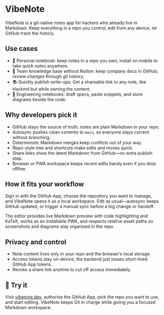 # VibeNote

VibeNote is a git-native notes app for hackers who already live in Markdown. Keep everything in a repo you control, edit from any device, let GitHub track the history.

## Use cases

- 📝 Personal notebook: keep notes in a repo you own; install on mobile to take quick notes anywhere.
- 🧭 Team knowledge base without Notion: keep company docs in GitHub, review changes through git history.
- 📚 Quickly publish write-ups: Get a shareable link to any note, like Hackmd but while owning the content.
- 🧪 Engineering notebooks: draft specs, paste snippets, and store diagrams beside the code.

## Why developers pick it

- GitHub stays the source of truth; notes are plain Markdown in your repo.
- Autosync pushes clean commits to `main`, so everyone stays current without branching.
- Deterministic Markdown merges keep conflicts out of your way.
- Repo-style tree and shortcuts make edits and moves quick.
- Share links show the latest Markdown from GitHub—no extra publish step.
- Browser or PWA workspace keeps recent edits handy even if you drop offline.

## How it fits your workflow

Sign in with the GitHub App, choose the repository you want to manage, and VibeNote opens it as a local workspace. Edit as usual—autosync keeps GitHub updated, or trigger a manual sync before a big change or handoff.

The editor provides live Markdown preview with code highlighting and KaTeX, works as an installable PWA, and respects relative asset paths so screenshots and diagrams stay organised in the repo.

## Privacy and control

- Note content lives only in your repo and the browser’s local storage.
- Access tokens stay on-device; the backend just issues short-lived GitHub App tokens.
- Revoke a share link anytime to cut off access immediately.

## 🚀 Try it

Visit [vibenote.dev](https://vibenote.dev), authorise the GitHub App, pick the repo you want to use, and start editing. VibeNote keeps Git in charge while giving you a focused Markdown workspace.
